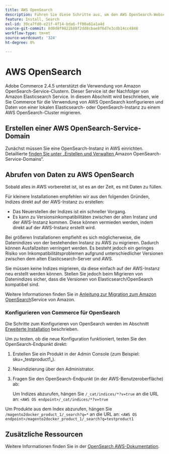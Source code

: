 ```yaml
---
title: AWS OpenSearch
description: Führen Sie diese Schritte aus, um den AWS OpenSearch-Webservice für lokale Installationen von Adobe Commerce zu konfigurieren.
feature: Install, Search
exl-id: 39ca7fd0-e21f-4f14-bda6-ff00a61a1a4d
source-git-commit: 8d0d8f9822b88f2dd8cbae8f6d7e3cdb14cc4848
workflow-type: tm+mt
source-wordcount: '324'
ht-degree: 0%

---
```


# AWS OpenSearch

Adobe Commerce 2.4.5 unterstützt die Verwendung von Amazon OpenSearch-Service-Clustern. Dieser Service ist der Nachfolger von Amazon Elasticsearch Service. In diesem Abschnitt wird beschrieben, wie Sie Commerce für die Verwendung von AWS OpenSearch konfigurieren und Daten von einer lokalen Elasticsearch- oder OpenSearch-Instanz zu einem AWS OpenSearch-Cluster migrieren.

## Erstellen einer AWS OpenSearch-Service-Domain

Zunächst müssen Sie eine OpenSearch-Instanz in AWS einrichten.
Detaillierte [ finden Sie unter „Erstellen und Verwalten ](https://docs.aws.amazon.com/opensearch-service/latest/developerguide/createupdatedomains.html) Amazon OpenSearch-Service-Domains“.

## Abrufen von Daten zu AWS OpenSearch

Sobald alles in AWS vorbereitet ist, ist es an der Zeit, es mit Daten zu füllen.

Für kleinere Installationen empfehlen wir aus den folgenden Gründen, Indizes direkt auf der AWS-Instanz zu erstellen:

* Das Neuerstellen der Indizes ist ein schneller Vorgang.
* Es kann zu Versionsinkompatibilitäten zwischen der alten Instanz und der AWS-Instanz kommen. Diese können vermieden werden, indem direkt auf der AWS-Instanz erstellt wird.

Bei größeren Installationen empfiehlt es sich möglicherweise, die Datenindizes von der bestehenden Instanz zu AWS zu migrieren. Dadurch können Ausfallzeiten verringert werden. Es besteht jedoch ein geringes Risiko von Inkompatibilitätsproblemen aufgrund unterschiedlicher Versionen zwischen dem alten Elasticsearch-Server und AWS.

Sie müssen keine Indizes migrieren, da diese einfach auf der AWS-Instanz neu erstellt werden können.
Stellen Sie jedoch beim Migrieren von Datenindizes sicher, dass die Versionen von Elasticsearch/OpenSearch kompatibel sind.

Weitere Informationen finden Sie in [ Anleitung zur Migration zum Amazon OpenSearch](https://docs.aws.amazon.com/opensearch-service/latest/developerguide/migration.html)Service von Amazon.

### Konfigurieren von Commerce für OpenSearch

Die Schritte zum Konfigurieren von OpenSearch werden im Abschnitt [Erweiterte Installation](../../advanced.md) beschrieben.

Um zu testen, ob die neue Konfiguration funktioniert, testen Sie den OpenSearch-Endpunkt direkt:

1. Erstellen Sie ein Produkt in der Admin Console (zum Beispiel: sku=„testproduct1„).
1. Neuindizierung über den Administrator.
1. Fragen Sie den OpenSearch-Endpunkt (in der AWS-Benutzeroberfläche) ab:

   Um Indizes abzurufen, hängen Sie `/_cat/indices/*?v=true` an die URL an:
   `<AWS OS endpoint>/_cat/indices/*?v=true`

Um Produkte aus dem Index abzurufen, hängen Sie `/magento2docker_product_1/_search?q=*` an die URL an:
`<AWS OS endpoint>/magento2docker_product_1/_search?q=testproduct1`

## Zusätzliche Ressourcen

Weitere Informationen finden Sie in der [OpenSearch AWS-Dokumentation](https://docs.aws.amazon.com/opensearch-service/index.html).
